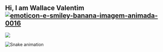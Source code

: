 ## Hi, I am Wallace Valentim <a href="https://www.imagensanimadas.com/cat-emoticons-e-smileys-de-bananas-2120.htm"><img src="https://www.imagensanimadas.com/data/media/2120/emoticon-e-smiley-banana-imagem-animada-0016.gif" border="0" alt="emoticon-e-smiley-banana-imagem-animada-0016" /></a>


<div>
<img src="https://github.com/amandewatnitrr/amandewatnitrr/blob/main/header_.png?raw=true">
</div>

![Snake animation](https://github.com/W4llaS/W4llaS/blob/output/github-contribution-grid-snake.svg)




